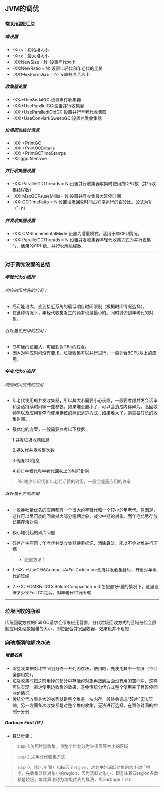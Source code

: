 ## JVM的调优


###  常见设置汇总
##### 堆设置

- -Xms：初始堆大小
- -Xmx：最大堆大小
- -XX:NewSize = N: 设置年代大小
- -XX:NewRatio = N: 设置年轻代和年老代的比值
- -XX:MaxPermSize = N: 设置持久代大小



##### 收集器设置

- -XX:+UseSerialGC:设置串行收集器
- -XX:+UseParallelGC:设置并行收集器
- -XX:+UseParalledlOldGC:设置并行年老代收集器
- -XX:+UseConMarkSweepGC:设置并发收集器



##### 垃圾回收统计信息

- -XX: +PrintGC
- -XX: +PrintGCDetails
- -XX: +PrintGCTimeStamps
- -Xloggc:filename



##### 并行收集器设置

- -XX: ParallelGCThreads = N:设置并行收集器收集时使用的CPU数（并行收集线程数）
- -XX: MaxGCPauseMillis = N:设置并行收集最大暂停时间
- -XX: GCTimeRatio = N:设置垃圾回收时间占程序运行的百分比。公式为1/（1+n）



##### 并发收集器设置

- -XX: CMSIncrementalMode:设置为增量模式，适用于单CPU情况。
- -XX: ParallelGCThreads = N:设置并发收集器年轻代收集方式为并行收集时，使用的CPU数。并行收集线程数。



---

### 对于调优设置的总结
##### 年轻代大小选择

###### 响应时间优先的应用：

* 尽可能设大，直到接近系统的最低响应时间限制（根据时间情况选择）。
* 在此种情况下，年轻代收集发生的频率也是最小的。同时减少到年老代的对象。

###### 吞吐量优先级的应用：

- 尽可能的设置大，可能到达GBit的程度。
- 因为对响应时间没有要求，垃圾收集可以并行进行，一般适合8CPU以上的应用。




##### 年老代大小选择

###### 响应时间优先的应用

- 年老代使用的并发收集器，所以其大小需要小心设置，一般要考虑并发会话率和会话持续时间等一些参数。如果堆设置小了，可以会造成内存碎片，高回收频率以及应用暂停而使用传统的标记清楚方式；如果堆大了，则需要较长的收集时间。

 * 最优化的方案，一般需要参考以下数据：

   1.并发垃圾收集信息

   2.持久代并发收集次数

   3.传统GC信息

   4.花在年轻代和年老代回收上的时间比例
 > PS:减少年轻代和年老代话费的时间，一般会提高应用的效率



######  吞吐量优先的应用
 * 一般吞吐量优先的应用都有一个很大的年轻代和一个较小的年老代。原因是，这样可以尽可能的回收掉大部分短期对象，减少中期的对象，而年老代尽存放长期存活对象

* 较小堆引起的碎片问题
 * 碎片产生原因：年老代并发收集器使用标记、清除算法，所以不会对堆进行压缩
> * 配置方法：
* 1.-XX: +UseCMSCompactAtFullCollection:使用并发收集器时，开启对年老代的压缩

 * 2.-XX: +CMSFullGCsBeforeCompaction = 0:在配置1开启的情况下，这里设置多少次Full GC之后，对年老代进行压缩

   

---


### 垃圾回收的瓶颈

 传统回收方式的Full GC请求会带来应用暂停，分代垃圾回收方式的区域分代会限制应用处理数据量的大小，即使配合并发回收器，效果也并不理想

### 突破瓶颈的解决办法
##### 增量收集

* 增量收集把对堆空间划分成一系列内存块，使用时，先使用其中一部分（不会全部用完），
* 垃圾收集时把之前用掉的部分中存活的对象再放到后面没有用的空间中，这样可以实现一直边使用边收集的效果，避免传统分代方式整个使用完了再暂停回收的情况
* 传统分代收集最大的劣势就是整个堆是一块内存，最终会造成“碎片”无法压缩，另一方面每次收集都是对整个堆的收集，无法进行选择，在暂停时间的控制十分弱

##### Garbage First (G1)

* 算法步骤：

> step 1.仿照增量收集，将整个堆划分为许多同等大小的区域

> step 2.采用分代收集方式

> step 3.（核心步骤）扫描灭个region，对其中的活跃对象的大小进行排序，先收集活跃对象小的region，因为活跃对象小，即意味着该region多数都是垃圾。故此算法称为垃圾优先的算法，即Garbage First.

---

